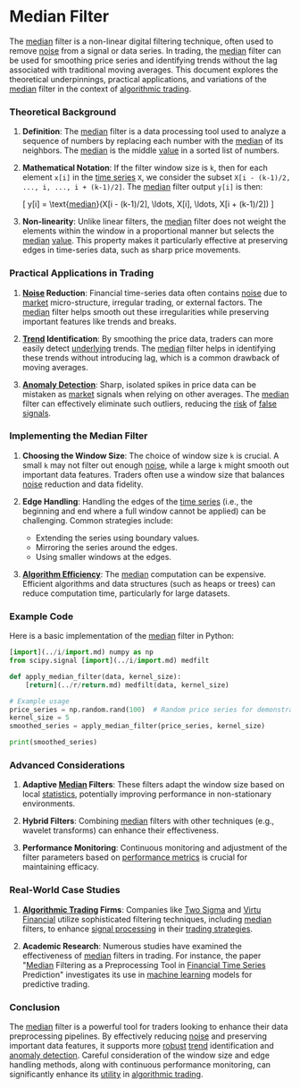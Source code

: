 # Median Filter

The [median](../m/median.md) filter is a non-linear digital filtering technique, often used to remove [noise](../n/noise.md) from a signal or data series. In trading, the [median](../m/median.md) filter can be used for smoothing price series and identifying trends without the lag associated with traditional moving averages. This document explores the theoretical underpinnings, practical applications, and variations of the [median](../m/median.md) filter in the context of [algorithmic trading](../a/algorithmic_trading.md).

### Theoretical Background

1. **Definition**: The [median](../m/median.md) filter is a data processing tool used to analyze a sequence of numbers by replacing each number with the [median](../m/median.md) of its neighbors. The [median](../m/median.md) is the middle [value](../v/value.md) in a sorted list of numbers.

2. **Mathematical Notation**: If the filter window size is `k`, then for each element `x[i]` in the [time series](../t/time_series.md) `X`, we consider the subset `X[i - (k-1)/2, ..., i, ..., i + (k-1)/2]`. The [median](../m/median.md) filter output `y[i]` is then:
   
   \[
   y[i] = \text{[median](../m/median.md)}(X[i - (k-1)/2], \ldots, X[i], \ldots, X[i + (k-1)/2])
   \]
   
3. **Non-linearity**: Unlike linear filters, the [median](../m/median.md) filter does not weight the elements within the window in a proportional manner but selects the [median](../m/median.md) [value](../v/value.md). This property makes it particularly effective at preserving edges in time-series data, such as sharp price movements.

### Practical Applications in Trading

1. **[Noise](../n/noise.md) Reduction**: Financial time-series data often contains [noise](../n/noise.md) due to [market](../m/market.md) micro-structure, irregular trading, or external factors. The [median](../m/median.md) filter helps smooth out these irregularities while preserving important features like trends and breaks.

2. **[Trend](../t/trend.md) Identification**: By smoothing the price data, traders can more easily detect [underlying](../u/underlying.md) trends. The [median](../m/median.md) filter helps in identifying these trends without introducing lag, which is a common drawback of moving averages.

3. **[Anomaly Detection](../a/anomaly_detection.md)**: Sharp, isolated spikes in price data can be mistaken as [market](../m/market.md) signals when relying on other averages. The [median](../m/median.md) filter can effectively eliminate such outliers, reducing the [risk](../r/risk.md) of [false signals](../f/false_signals_in_trading.md).

### Implementing the Median Filter

1. **Choosing the Window Size**: The choice of window size `k` is crucial. A small `k` may not filter out enough [noise](../n/noise.md), while a large `k` might smooth out important data features. Traders often use a window size that balances [noise](../n/noise.md) reduction and data fidelity.

2. **Edge Handling**: Handling the edges of the [time series](../t/time_series.md) (i.e., the beginning and end where a full window cannot be applied) can be challenging. Common strategies include:
   - Extending the series using boundary values.
   - Mirroring the series around the edges.
   - Using smaller windows at the edges.

3. **[Algorithm Efficiency](../a/algorithm_efficiency.md)**: The [median](../m/median.md) computation can be expensive. Efficient algorithms and data structures (such as heaps or trees) can reduce computation time, particularly for large datasets.

### Example Code
Here is a basic implementation of the [median](../m/median.md) filter in Python:

```python
[import](../i/import.md) numpy as np
from scipy.signal [import](../i/import.md) medfilt

def apply_median_filter(data, kernel_size):
    [return](../r/return.md) medfilt(data, kernel_size)

# Example usage
price_series = np.random.rand(100)  # Random price series for demonstration
kernel_size = 5
smoothed_series = apply_median_filter(price_series, kernel_size)

print(smoothed_series)
``` 

### Advanced Considerations

1. **Adaptive [Median](../m/median.md) Filters**: These filters adapt the window size based on local [statistics](../s/statistics.md), potentially improving performance in non-stationary environments.
    
2. **Hybrid Filters**: Combining [median](../m/median.md) filters with other techniques (e.g., wavelet transforms) can enhance their effectiveness.

3. **Performance Monitoring**: Continuous monitoring and adjustment of the filter parameters based on [performance metrics](../p/performance_metrics.md) is crucial for maintaining efficacy.

### Real-World Case Studies

1. **[Algorithmic Trading](../a/algorithmic_trading.md) Firms**: Companies like [Two Sigma](https://www.twosigma.com/) and [Virtu Financial](https://www.virtu.com/) utilize sophisticated filtering techniques, including [median](../m/median.md) filters, to enhance [signal processing](../s/signal_processing_in_trading.md) in their [trading strategies](../t/trading_strategies.md).

2. **Academic Research**: Numerous studies have examined the effectiveness of [median](../m/median.md) filters in trading. For instance, the paper "[Median](../m/median.md) Filtering as a Preprocessing Tool in [Financial Time Series](../f/financial_time_series.md) Prediction" investigates its use in [machine learning](../m/machine_learning.md) models for predictive trading.

### Conclusion

The [median](../m/median.md) filter is a powerful tool for traders looking to enhance their data preprocessing pipelines. By effectively reducing [noise](../n/noise.md) and preserving important data features, it supports more [robust](../r/robust.md) [trend](../t/trend.md) identification and [anomaly detection](../a/anomaly_detection.md). Careful consideration of the window size and edge handling methods, along with continuous performance monitoring, can significantly enhance its [utility](../u/utility.md) in [algorithmic trading](../a/algorithmic_trading.md).
